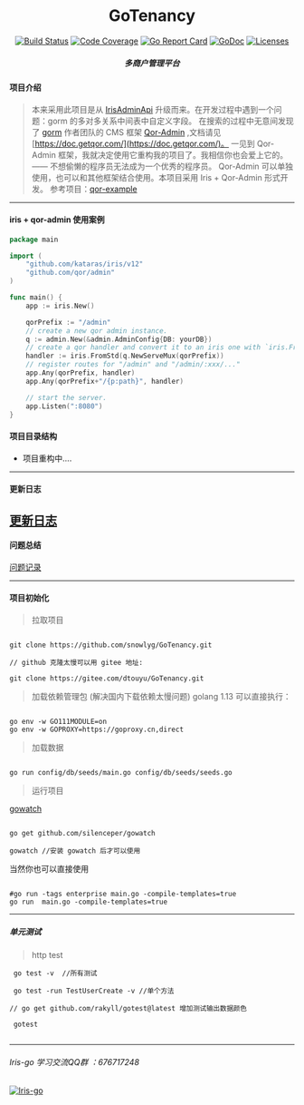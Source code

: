 <h1 align="center">GoTenancy</h1>

<div align="center">
    <a href="https://travis-ci.org/snowlyg/GoTenancy"><img src="https://travis-ci.org/snowlyg/GoTenancy.svg?branch=master" alt="Build Status"></a>
    <a href="https://codecov.io/gh/snowlyg/GoTenancy"><img src="https://codecov.io/gh/snowlyg/GoTenancy/branch/master/graph/badge.svg" alt="Code Coverage"></a>
    <a href="https://goreportcard.com/report/github.com/snowlyg/GoTenancy"><img src="https://goreportcard.com/badge/github.com/snowlyg/GoTenancy" alt="Go Report Card"></a>
    <a href="https://godoc.org/github.com/snowlyg/GoTenancy"><img src="https://godoc.org/github.com/snowlyg/GoTenancy?status.svg" alt="GoDoc"></a>
    <a href="https://github.com/snowlyg/GoTenancy/blob/master/LICENSE"><img src="https://img.shields.io/github/license/snowlyg/GoTenancy" alt="Licenses"></a>
    <h5 align="center">多商户管理平台</h5>
</div>

#### 项目介绍 
> 本来采用此项目是从 [IrisAdminApi](https://github.com/snowlyg/IrisAdminApi) 升级而来。在开发过程中遇到一个问题：gorm 的多对多关系中间表中自定义字段。
> 在搜索的过程中无意间发现了 [gorm](https://gorm.io/zh_CN/docs/index.html) 作者团队的 CMS 框架 [Qor-Admin](https://github.com/qor/admin) ,文档请见 [https://doc.getqor.com/](https://doc.getqor.com/)。
> 一见到 Qor-Admin 框架，我就决定使用它重构我的项目了。我相信你也会爱上它的。 —— 不想偷懒的程序员无法成为一个优秀的程序员。
> Qor-Admin 可以单独使用，也可以和其他框架结合使用。本项目采用 Iris + Qor-Admin 形式开发。
> 参考项目：[qor-example](https://github.com/qor/qor-example)
> 
>
> 
---


#### iris + qor-admin 使用案例
```go
package main

import (
    "github.com/kataras/iris/v12"
    "github.com/qor/admin"
)

func main() {
    app := iris.New()

    qorPrefix := "/admin"
    // create a new qor admin instance.
    q := admin.New(&admin.AdminConfig{DB: yourDB})
    // create a qor handler and convert it to an iris one with `iris.FromStd`.
    handler := iris.FromStd(q.NewServeMux(qorPrefix))
    // register routes for "/admin" and "/admin/:xxx/..."
    app.Any(qorPrefix, handler)
    app.Any(qorPrefix+"/{p:path}", handler)

    // start the server.
    app.Listen(":8080")
}

```


#### 项目目录结构
- 项目重构中....


---

#### 更新日志
[更新日志](UPDATE.MD)
---

#### 问题总结
[问题记录](ERRORS.MD)

---

#### 项目初始化

>拉取项目

```shell script

git clone https://github.com/snowlyg/GoTenancy.git

// github 克隆太慢可以用 gitee 地址:

git clone https://gitee.com/dtouyu/GoTenancy.git

```

> 加载依赖管理包 (解决国内下载依赖太慢问题)
> golang 1.13 可以直接执行：

```shell script

go env -w GO111MODULE=on
go env -w GOPROXY=https://goproxy.cn,direct

```

> 加载数据 
```shell script

go run config/db/seeds/main.go config/db/seeds/seeds.go

```


> 运行项目 

[gowatch](https://gitee.com/silenceper/gowatch)
```shell script

go get github.com/silenceper/gowatch

gowatch //安装 gowatch 后才可以使用

```

当然你也可以直接使用

```shell script

#go run -tags enterprise main.go -compile-templates=true
go run  main.go -compile-templates=true

```

---
##### 单元测试 
>http test

```shell script
 go test -v  //所有测试
 
 go test -run TestUserCreate -v //单个方法

// go get github.com/rakyll/gotest@latest 增加测试输出数据颜色

 gotest 
 
```

---
###### Iris-go 学习交流QQ群 ：676717248
<a target="_blank" href="//shang.qq.com/wpa/qunwpa?idkey=cc99ccf86be594e790eacc91193789746af7df4a88e84fe949e61e5c6d63537c"><img border="0" src="http://pub.idqqimg.com/wpa/images/group.png" alt="Iris-go" title="Iris-go"></a>

